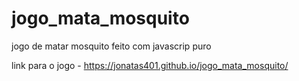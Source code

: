 # jogo_mata_mosquito
jogo de matar mosquito feito com javascrip puro

link para o jogo - https://jonatas401.github.io/jogo_mata_mosquito/
